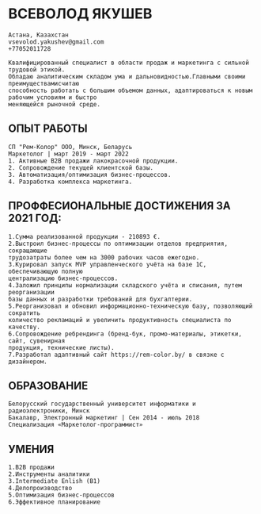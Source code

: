 # ВСЕВОЛОД ЯКУШЕВ

    Астана, Казахстан
    vsevolod.yakushev@gmail.com
    +77052011728

    Квалифицированный специалист в области продаж и маркетинга с сильной трудовой этикой. 
    Обладаю аналитическим складом ума и дальновидностью.Главными своими преимуществамисчитаю 
    способность работать с большим объемом данных, адаптироваться к новым рабочим условиям и быстро
    меняющейся рыночной среде.

## ОПЫТ РАБОТЫ
    СП "Рем-Колор" ООО, Минск, Беларусь 
    Маркетолог | март 2019 - март 2022
    1. Активные B2B продажи лакокрасочной продукции.
    2. Сопровождение текущей клиентской базы.
    3. Автоматизация/оптимизация бизнес-процессов.
    4. Разработка комплекса маркетинга.

## ПРОФФЕСИОНАЛЬНЫЕ ДОСТИЖЕНИЯ ЗА 2021 ГОД:
    1.Сумма реализованной продукции - 210893 €.
    2.Выстроил бизнес-процессы по оптимизации отделов предприятия, сокращающие
    трудозатраты более чем на 3000 рабочих часов ежегодно.
    3.Курировал запуск MVP управленческого учёта на базе 1С, обеспечивающую полную
    централизацию бизнес-процессов.
    4.Заложил принципы нормализации складского учёта и списания, путем реорганизации
    базы данных и разработки требований для бухгалтерии.
    5.Реорганизовал и обновил информационно-техническую базу, позволяющий сократить
    количество рекламаций и увеличить продуктивность специалиста по качеству.
    6.Сопровождение ребрендинга (бренд-бук, промо-материалы, этикетки, сайт, сувенирная
    продукция, технические листы).
    7.Разработал адаптивный сайт https://rem-color.by/ в связке с дизайнером.

## ОБРАЗОВАНИЕ
    Белорусский государственный университет информатики и радиоэлектроники, Минск
    Бакалавр, Электронный маркетинг | Сен 2014 - июль 2018
    Специализация «Маркетолог-программист» 

## УМЕНИЯ
    1.B2B продажи
    2.Инструменты аналитики
    3.Intermediate Enlish (B1)
    4.Делопроизводство
    5.Оптимизация бизнес-процессов
    6.Эффективное планирование